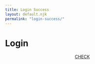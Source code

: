 ```yaml
---
title: Login Success
layout: default.njk
permalink: "login-success/"
---
```


<script>
  document.addEventListener("DOMContentLoaded", function(){
    const elButton = document.querySelector("#login .primary")

    elButton.addEventListener("click", async (e) => {
      e.preventDefault();

      const response = await fetch(
        "https://0auth-production.up.railway.app/site/check",
        {
          headers: {
            Accept: "application/json",
            "Content-Type": "application/json",
          },
          credentials: "include"
        }
      );
      console.log(response);
    });
  })
</script>

<style>

#login #price {
  display: inline-block;
  margin: 0;
}
#login #content {
  display: grid;
  align-items: start;
  justify-items: center;
}

</style>

<div class="container" id="login">
  <div id="header">
    <h1>Login</h1>
    <div class="separator"></div>
  </div>
  <div id="content">
    <a class="button primary" href="/login">CHECK</a>
  </div>
  <div id="container-footer">
    <div class="separator"></div>
  </div>
</div>
